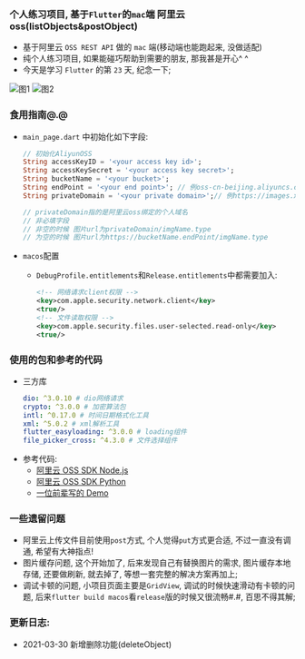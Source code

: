 ### 个人练习项目, 基于`Flutter`的`mac`端 阿里云 oss(listObjects&postObject)

- 基于阿里云 `OSS REST API` 做的 `mac` 端(移动端也能跑起来, 没做适配)
- 纯个人练习项目, 如果能碰巧帮助到需要的朋友, 那我甚是开心^ ^
- 今天是学习 `Flutter` 的第 `23` 天, 纪念一下;

![图1](https://images.jindu.link/aliyunoss_mac1.png)
![图2](https://images.jindu.link/aliyunoss_mac2.png)

### 食用指南@.@

- `main_page.dart` 中初始化如下字段:

  ```dart
  // 初始化AliyunOSS
  String accessKeyID = '<your access key id>';
  String accessKeySecret = '<your access key secret>';
  String bucketName = '<your bucket>';
  String endPoint = '<your end point>'; // 例oss-cn-beijing.aliyuncs.com
  String privateDomain = '<your private domain>';// 例https://images.xxxx.com

  // privateDomain指的是阿里云oss绑定的个人域名
  // 非必填字段
  // 非空的时候 图片url为privateDomain/imgName.type
  // 为空的时候 图片url为https://bucketName.endPoint/imgName.type
  ```

- `macos`配置
  - `DebugProfile.entitlements`和`Release.entitlements`中都需要加入:
    ```xml
    <!-- 网络请求client权限 -->
    <key>com.apple.security.network.client</key>
    <true/>
    <!-- 文件读取权限 -->
    <key>com.apple.security.files.user-selected.read-only</key>
    <true/>
    ```

### 使用的包和参考的代码

- 三方库
  ```yaml
  dio: ^3.0.10 # dio网络请求
  crypto: ^3.0.0 # 加密算法包
  intl: ^0.17.0 # 时间日期格式化工具
  xml: ^5.0.2 # xml解析工具
  flutter_easyloading: ^3.0.0 # loading组件
  file_picker_cross: ^4.3.0 # 文件选择组件
  ```
- 参考代码:
  - [阿里云 OSS SDK Node.js](https://github.com/ali-sdk/ali-oss?spm=a2c4g.11186623.2.10.531526fd0vHN4r)
  - [阿里云 OSS SDK Python](https://github.com/aliyun/aliyun-oss-python-sdk?spm=a2c4g.11186623.2.4.910f46a1BYLLM4)
  - [一位前辈写的 Demo](https://github.com/luozhang002/postflutter-demo)

### 一些遗留问题

- 阿里云上传文件目前使用`post`方式, 个人觉得`put`方式更合适, 不过一直没有调通, 希望有大神指点!
- 图片缓存问题, 这个开始加了, 后来发现自己有替换图片的需求, 图片缓存本地存储, 还要做刷新, 就去掉了, 等想一套完整的解决方案再加上;
- 调试卡顿的问题, 小项目页面主要是`GridView`, 调试的时候快速滑动有卡顿的问题, 后来`flutter build macos`看`release`版的时候又很流畅#.#, 百思不得其解;

### 更新日志:

- 2021-03-30 新增删除功能(deleteObject)
